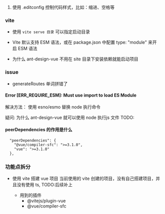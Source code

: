 1. 使用 .editconfig 控制代码样式，比如：缩进、空格等


### vite

- 使用 ```vite serve 目录``` 可以指定启动目录

- Vite 默认支持 ESM 语法，或在 package.json 中配置  type: "module" 来开启 ESM 语法

- 为什么 ant-design-vue 不用在 site 目录下安装依赖就能启动项目

### issue
- generateRoutes 单词拼错了


#### Error [ERR_REQUIRE_ESM]: Must use import to load ES Module

解决方法： 使用 esno/esmo  替换 node 执行命令

疑问: 为什么 ant-design-vue 就可以使用 node 执行js 文件 TODO:



#### peerDependencies 的作用是什么

```
  "peerDependencies": {
    "@vue/compiler-sfc": ">=3.1.0",
    "vue": ">=3.1.0"
  },
```

### 功能点拆分

- 使用 vite 搭建 vue 项目
当前使用的 vite 创建的项目，没有自己搭建项目，并且没有使用 ts, TODO:后续补上

    - 用到的插件
        - @vitejs/plugin-vue
        - @vue/compiler-sfc